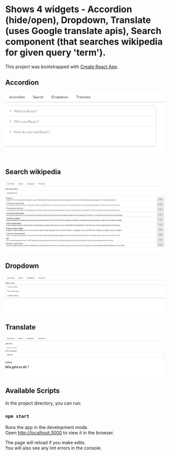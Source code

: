 # Shows 4 widgets - Accordion (hide/open), Dropdown, Translate (uses Google translate apis), Search component (that searches wikipedia for given query 'term').

This project was bootstrapped with [Create React App](https://github.com/facebook/create-react-app).

## Accordion

![alt text](https://github.com/indgoddess/widgets-react/blob/master/widget01.PNG?raw=true)

## Search wikipedia

![alt text](https://github.com/indgoddess/widgets-react/blob/master/widget02.PNG?raw=true)

## Dropdown

![alt text](https://github.com/indgoddess/widgets-react/blob/master/widget03.PNG?raw=true)

## Translate
![alt text](https://github.com/indgoddess/widgets-react/blob/master/widget04.PNG?raw=true)

## Available Scripts

In the project directory, you can run:

### `npm start`

Runs the app in the development mode.\
Open [http://localhost:3000](http://localhost:3000) to view it in the browser.

The page will reload if you make edits.\
You will also see any lint errors in the console.

